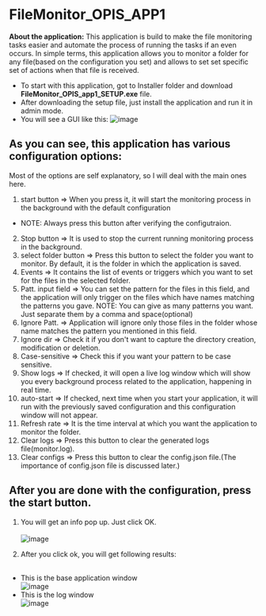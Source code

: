 # FileMonitor_OPIS_APP1
<strong>About the application:</strong> This application is build to make the file monitoring tasks easier and automate the process of running the tasks if an even occurs. In simple terms, this application allows you to monitor a folder for any file(based on the configuration you set) and allows to set set specific set of actions when that file is received.

- To start with this application, got to Installer folder and download <b>FileMonitor_OPIS_app1_SETUP.exe</b> file. 
- After downloading the setup file, just install the application and run it in admin mode.
- You will see a GUI like this:
![image](https://user-images.githubusercontent.com/50429258/160334893-c0c8ad61-7d7a-4f0b-8388-1cea6fad7446.png)

## As you can see, this application has various configuration options:
Most of the options are self explanatory, so I will deal with the main ones here.
1. start button => When you press it, it will start the monitoring process in the background with the default configuration
  - NOTE: Always press this button after verifying the configutraion.
2. Stop button => It is used to stop the current running monitoring process in the background.
3. select folder button => Press this button to select the folder you want to monitor. By default, it is the folder in which the application is saved.
4. Events => It contains the list of events or triggers which you want to set for the files in the selected folder.
5. Patt. input field => You can set the pattern for the files in this field, and the application will only trigger on the files which have names matching the patterns you gave.
  NOTE: You can give as many patterns you want. Just separate them by a comma and space(optional)
6. Ignore Patt. => Application will ignore only those files in the folder whose name matches the pattern you mentioned in this field.
7. Ignore dir => Check it if you don't want to capture the directory creation, modification or deletion.
8. Case-sensitive => Check this if you want your pattern to be case sensitive.
9. Show logs => If checked, it will open a live log window which will show you every background process related to the application, happening in real time.
10. auto-start => If checked, next time when you start your application, it will run with the previously saved configuration and this configuration window will not appear.
11. Refresh rate => It is the time interval at which you want the application to monitor the folder.
12. Clear logs => Press this button to clear the generated logs file(monitor.log).
13. Clear configs => Press this button to clear the config.json file.(The importance of config.json file is discussed later.)

## After you are done with the configuration, press the start button.
1. You will get an info pop up. Just click OK.<br><br>
![image](https://user-images.githubusercontent.com/50429258/160337463-384997ee-3975-4123-a16f-7a3794fa18fa.png)

2. After you click ok, you will get following results:<br><br>
- This is the base application window<br>
![image](https://user-images.githubusercontent.com/50429258/160337738-e2a4be41-dd17-407c-8e85-b6eef1aa01c7.png)
- This is the log window<br>
![image](https://user-images.githubusercontent.com/50429258/160337898-22f1535d-4b8e-4662-8574-c4397a6e2197.png)


 
